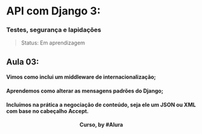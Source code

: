 # API com Django 3:
### Testes, segurança e lapidações

> Status: Em aprendizagem

## Aula 03: 

#### Vimos como inclui um middleware de internacionalização;

#### Aprendemos como alterar as mensagens padrões do Django;

#### Incluímos na prática a negociação de conteúdo, seja ele um JSON ou XML com base no cabeçalho Accept.

<div align=center>
  <h4>Curso, by #Alura</h4>